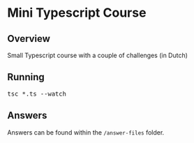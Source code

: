 <h1>Mini Typescript Course</h1>
<h2>Overview</h2>
Small Typescript course with a couple of challenges (in Dutch)

<h2>Running</h2>
<pre>
tsc *.ts --watch
</pre>

<h2>Answers</h2>
Answers can be found within the <code>/answer-files</code> folder.
